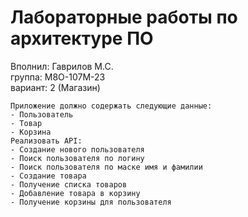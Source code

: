 # Лабораторные работы по архитектуре ПО

Вполнил: Гаврилов М.С.  
группа: М8О-107М-23  
вариант: 2 (Магазин)  

    Приложение должно содержать следующие данные:
    - Пользователь
    - Товар
    - Корзина
    Реализовать API:
    - Создание нового пользователя
    - Поиск пользователя по логину
    - Поиск пользователя по маске имя и фамилии
    - Создание товара
    - Получение списка товаров
    - Добавление товара в корзину
    - Получение корзины для пользователя
